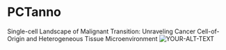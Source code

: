 # PCTanno
Single-cell Landscape of Malignant Transition: Unraveling Cancer Cell-of-Origin and Heterogeneous Tissue Microenvironment
<picture>
 <source media="(prefers-color-scheme: dark)" srcset="https://user-images.githubusercontent.com/126743171/222977694-865d2d3c-5396-4688-9f11-dd3600c39b2c.png">
 <source media="(prefers-color-scheme: light)" srcset="https://user-images.githubusercontent.com/126743171/222977694-865d2d3c-5396-4688-9f11-dd3600c39b2c.png">
 <img alt="YOUR-ALT-TEXT" src="YOUR-DEFAULT-IMAGE">
</picture>


